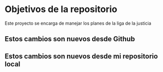 # Objetivos de la repositorio

Este proyecto se encarga de manejar los planes de la liga de la justicia


## Estos cambios son nuevos desde Github
## Estos cambios son nuevos desde mi repositorio local



